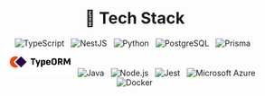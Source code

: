 
<!--
**simoesmiguel/simoesmiguel** is a ✨ _special_ ✨ repository because its `README.md` (this file) appears on your GitHub profile.

Here are some ideas to get you started:

- 🔭 I’m currently working on ...
- 🌱 I’m currently learning ...
- 👯 I’m looking to collaborate on ...
- 🤔 I’m looking for help with ...
- 💬 Ask me about ...
- 📫 How to reach me: ...
- 😄 Pronouns: ...
- ⚡ Fun fact: ...
-->


<h1 align="center">🚀 Tech Stack</h1>

<p align="center">
  <img src="https://cdn.jsdelivr.net/gh/devicons/devicon/icons/typescript/typescript-original.svg" height="50" alt="TypeScript" />
  &nbsp;
  <img src="https://nestjs.com/img/logo-small.svg" height="50" alt="NestJS" />
  &nbsp;
  <img src="https://cdn.jsdelivr.net/gh/devicons/devicon/icons/python/python-original.svg" height="50" alt="Python" />
  &nbsp;
  <img src="https://cdn.jsdelivr.net/gh/devicons/devicon/icons/postgresql/postgresql-original.svg" height="50" alt="PostgreSQL" />
  &nbsp;
  <img src="https://raw.githubusercontent.com/prisma/prisma/master/docs/static/img/logo.svg" height="50" alt="Prisma" />
  &nbsp;
  <img src="https://raw.githubusercontent.com/typeorm/typeorm/master/resources/logo_big.png" height="50" alt="TypeORM" />
  &nbsp;
  <img src="https://cdn.jsdelivr.net/gh/devicons/devicon/icons/java/java-original.svg" height="50" alt="Java" />
  &nbsp;
  <img src="https://cdn.jsdelivr.net/gh/devicons/devicon/icons/nodejs/nodejs-original.svg" height="50" alt="Node.js" />
  &nbsp;
  <img src="https://raw.githubusercontent.com/jest-community/jest-logos/main/jest/jest.png" height="50" alt="Jest" />
  &nbsp;
  <img src="https://cdn.jsdelivr.net/gh/devicons/devicon/icons/azure/azure-original.svg" height="50" alt="Microsoft Azure" />
  &nbsp;
  <img src="https://cdn.jsdelivr.net/gh/devicons/devicon/icons/docker/docker-original.svg" height="50" alt="Docker" />
</p>

